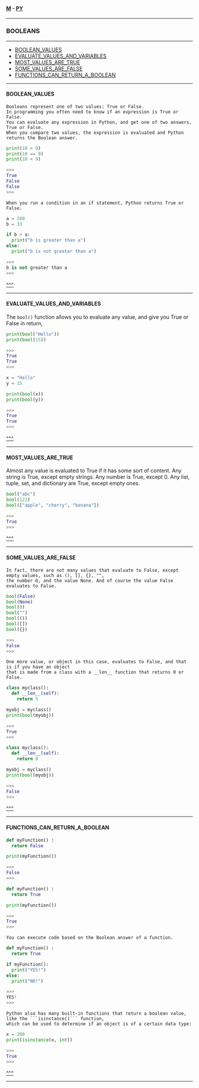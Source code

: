 
#### [M](https://github.com/ttltrk/TTT/blob/master/menu.md) - [PY](https://github.com/ttltrk/TTT/blob/master/PY/PY.md)

---

### BOOLEANS

---

* [BOOLEAN_VALUES](#BOOLEAN_VALUES)
* [EVALUATE_VALUES_AND_VARIABLES](#EVALUATE_VALUES_AND_VARIABLES)
* [MOST_VALUES_ARE_TRUE](#MOST_VALUES_ARE_TRUE)
* [SOME_VALUES_ARE_FALSE](#SOME_VALUES_ARE_FALSE)
* [FUNCTIONS_CAN_RETURN_A_BOOLEAN](#FUNCTIONS_CAN_RETURN_A_BOOLEAN)

---

#### BOOLEAN_VALUES

```
Booleans represent one of two values: True or False.
In programming you often need to know if an expression is True or False.
You can evaluate any expression in Python, and get one of two answers, True or False.
When you compare two values, the expression is evaluated and Python returns the Boolean answer.
```

```py
print(10 > 9)
print(10 == 9)
print(10 < 9)

>>>
True
False
False
>>>
```

```
When you run a condition in an if statement, Python returns True or False.
```

```py
a = 200
b = 33

if b > a:
  print("b is greater than a")
else:
  print("b is not greater than a")

>>>
b is not greater than a
>>>
```

[^^^](#BOOLEANS)

---

#### EVALUATE_VALUES_AND_VARIABLES

The ```bool()``` function allows you to evaluate any value, and give you True or False in return,

```py
print(bool("Hello"))
print(bool(15))

>>>
True
True
>>>
```

```py
x = "Hello"
y = 15

print(bool(x))
print(bool(y))

>>>
True
True
>>>
```

[^^^](#BOOLEANS)

---

#### MOST_VALUES_ARE_TRUE

Almost any value is evaluated to True if it has some sort of content.
Any string is True, except empty strings.
Any number is True, except 0.
Any list, tuple, set, and dictionary are True, except empty ones.

```py
bool("abc")
bool(123)
bool(["apple", "cherry", "banana"])

>>>
True
>>>
```

[^^^](#BOOLEANS)

---

#### SOME_VALUES_ARE_FALSE

```
In fact, there are not many values that evaluate to False, except empty values, such as (), [], {}, "",
the number 0, and the value None. And of course the value False evaluates to False.
```

```py
bool(False)
bool(None)
bool(0)
bool("")
bool(())
bool([])
bool({})

>>>
False
>>>
```

```
One more value, or object in this case, evaluates to False, and that is if you have an object
that is made from a class with a __len__ function that returns 0 or False.
```

```py
class myclass():
  def __len__(self):
    return 5

myobj = myclass()
print(bool(myobj))

>>>
True
>>>

class myclass():
  def __len__(self):
    return 0

myobj = myclass()
print(bool(myobj))

>>>
False
>>>
```

[^^^](#BOOLEANS)

---

#### FUNCTIONS_CAN_RETURN_A_BOOLEAN

```py
def myFunction() :
  return False

print(myFunction())

>>>
False
>>>

def myFunction() :
  return True

print(myFunction())

>>>
True
>>>
```

```
You can execute code based on the Boolean answer of a function.
```

```py
def myFunction() :
  return True

if myFunction():
  print("YES!")
else:
  print("NO!")

>>>
YES!
>>>
```

```
Python also has many built-in functions that return a boolean value, like the ```isinstance()``` function,
which can be used to determine if an object is of a certain data type:
```

```py
x = 200
print(isinstance(x, int))

>>>
True
>>>
```

[^^^](#BOOLEANS)

---
